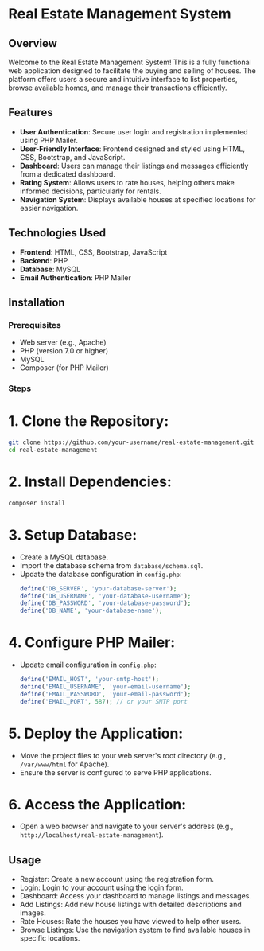 # Real Estate Management System

## Overview
Welcome to the Real Estate Management System! This is a fully functional web application designed to facilitate the buying and selling of houses. The platform offers users a secure and intuitive interface to list properties, browse available homes, and manage their transactions efficiently.

## Features
- **User Authentication**: Secure user login and registration implemented using PHP Mailer.
- **User-Friendly Interface**: Frontend designed and styled using HTML, CSS, Bootstrap, and JavaScript.
- **Dashboard**: Users can manage their listings and messages efficiently from a dedicated dashboard.
- **Rating System**: Allows users to rate houses, helping others make informed decisions, particularly for rentals.
- **Navigation System**: Displays available houses at specified locations for easier navigation.

## Technologies Used
- **Frontend**: HTML, CSS, Bootstrap, JavaScript
- **Backend**: PHP
- **Database**: MySQL
- **Email Authentication**: PHP Mailer

## Installation
### Prerequisites
- Web server (e.g., Apache)
- PHP (version 7.0 or higher)
- MySQL
- Composer (for PHP Mailer)

### Steps
# 1. Clone the Repository:
   ```bash
   git clone https://github.com/your-username/real-estate-management.git
   cd real-estate-management
   ```

# 2. Install Dependencies:
   ```bash
   composer install
   ```

# 3. Setup Database:
   - Create a MySQL database.
   - Import the database schema from `database/schema.sql`.
   - Update the database configuration in `config.php`:
     ```php
     define('DB_SERVER', 'your-database-server');
     define('DB_USERNAME', 'your-database-username');
     define('DB_PASSWORD', 'your-database-password');
     define('DB_NAME', 'your-database-name');
     ```

# 4. Configure PHP Mailer:
   - Update email configuration in `config.php`:
     ```php
     define('EMAIL_HOST', 'your-smtp-host');
     define('EMAIL_USERNAME', 'your-email-username');
     define('EMAIL_PASSWORD', 'your-email-password');
     define('EMAIL_PORT', 587); // or your SMTP port
     ```

# 5. Deploy the Application:
   - Move the project files to your web server's root directory (e.g., `/var/www/html` for Apache).
   - Ensure the server is configured to serve PHP applications.

# 6. Access the Application:
   - Open a web browser and navigate to your server's address (e.g., `http://localhost/real-estate-management`).

## Usage
- Register: Create a new account using the registration form.
- Login: Login to your account using the login form.
- Dashboard: Access your dashboard to manage listings and messages.
- Add Listings: Add new house listings with detailed descriptions and images.
- Rate Houses: Rate the houses you have viewed to help other users.
- Browse Listings: Use the navigation system to find available houses in specific locations.
